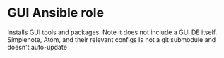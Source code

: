 # GUI Ansible role

Installs GUI tools and packages. Note it does not include a GUI DE itself.
Simplenote, Atom, and their relevant configs
Is not a git submodule and doesn't auto-update
